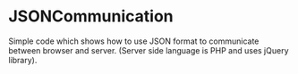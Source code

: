 # JSONCommunication
Simple code which shows how to use JSON format to communicate between browser and server. (Server side language is PHP and uses jQuery library).
